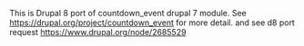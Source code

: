 This is Drupal 8 port of countdown_event drupal 7 module.
See https://drupal.org/project/countdown_event for more detail.
and see d8 port request https://www.drupal.org/node/2685529

